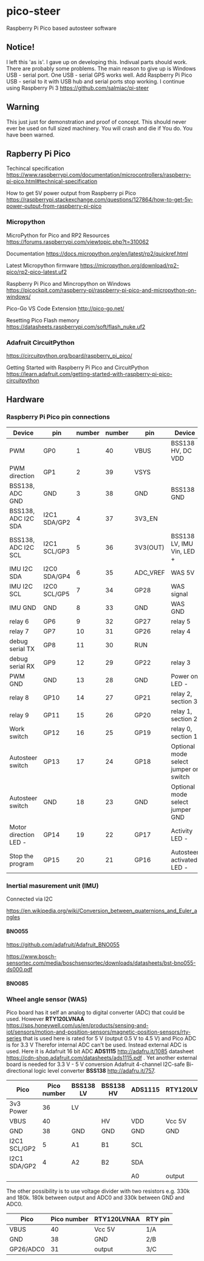 # pico-steer
Raspberry Pi Pico based autosteer software

## Notice!
I left this 'as is'. I gave up on developing this. Indivual parts should work. There are probably some problems. The main reason to give up is Windows USB - serial port. One USB - serial GPS works well. Add Raspberry Pi Pico USB - serial to it with USB hub and serial ports stop working.
I continue using Raspberry Pi 3 https://github.com/salmiac/pi-steer

## Warning
This just just for demonstration and proof of concept. This should never ever be used on full sized machinery. You will crash and die if You do. You have been warned.

## Rapberry Pi Pico

Techincal specification https://www.raspberrypi.com/documentation/microcontrollers/raspberry-pi-pico.html#technical-specification

How to get 5V power output from Raspberry pi Pico https://raspberrypi.stackexchange.com/questions/127864/how-to-get-5v-power-output-from-raspberry-pi-pico

### Micropython

MicroPython for Pico and RP2 Resources https://forums.raspberrypi.com/viewtopic.php?t=310062

Documentation https://docs.micropython.org/en/latest/rp2/quickref.html

Latest Micropython firmware https://micropython.org/download/rp2-pico/rp2-pico-latest.uf2

Raspberry Pi Pico and Mincropython on Windows https://picockpit.com/raspberry-pi/raspberry-pi-pico-and-micropython-on-windows/

Pico-Go VS Code Extension http://pico-go.net/

Resetting Pico Flash memory https://datasheets.raspberrypi.com/soft/flash_nuke.uf2

### Adafruit CircuitPython

https://circuitpython.org/board/raspberry_pi_pico/

Getting Started with Raspberry Pi Pico and CircuitPython https://learn.adafruit.com/getting-started-with-raspberry-pi-pico-circuitpython

## Hardware

### Raspberry Pi Pico pin connections

|Device|pin|number|number|pin|Device|
|--|--|--|--|--|--|
|PWM|GP0|1|40|VBUS|BSS138 HV, DC VDD|
|PWM direction|GP1|2|39|VSYS||
|BSS138, ADC GND|GND|3|38|GND|BSS138 GND|
|BSS138, ADC I2C SDA|I2C1 SDA/GP2|4|37|3V3_EN||
|BSS138, ADC I2C SCL|I2C1 SCL/GP3|5|36|3V3(OUT)|BSS138 LV, IMU Vin, LED +|
|IMU I2C SDA|I2C0 SDA/GP4|6|35|ADC_VREF|WAS 5V|
|IMU I2C SCL|I2C0 SCL/GP5|7|34|GP28|WAS signal|
|IMU GND|GND|8|33|GND|WAS GND|
|relay 6|GP6|9|32|GP27|relay 5|
|relay 7|GP7|10|31|GP26|relay 4|
|debug serial TX|GP8|11|30|RUN||
|debug serial RX|GP9|12|29|GP22|relay 3|
|PWM GND|GND|13|28|GND|Power on LED -|
|relay 8|GP10|14|27|GP21|relay 2, section 3|
|relay 9|GP11|15|26|GP20|relay 1, section 2|
|Work switch|GP12|16|25|GP19|relay 0, section 1|
|Autosteer switch|GP13|17|24|GP18|Optional mode select jumper or switch|
|Autosteer switch|GND|18|23|GND|Optional mode select jumper GND|
|Motor direction LED -|GP14|19|22|GP17|Activity LED -|
|Stop the program|GP15|20|21|GP16|Autosteer activated LED -|

### Inertial masurement unit (IMU)
Connected via I2C 

https://en.wikipedia.org/wiki/Conversion_between_quaternions_and_Euler_angles

#### BNO055 

https://github.com/adafruit/Adafruit_BNO055

https://www.bosch-sensortec.com/media/boschsensortec/downloads/datasheets/bst-bno055-ds000.pdf

#### BNO085


### Wheel angle sensor (WAS)
Pico board has it self an analog to digital converter (ADC) that could be used. However **RTY120LVNAA** https://sps.honeywell.com/us/en/products/sensing-and-iot/sensors/motion-and-position-sensors/magnetic-position-sensors/rty-series that is used here is rated for 5 V (output 0.5 V to 4.5 V) and Pico ADC is for 3.3 V Therefor internal ADC can't be used. Instead external ADC is used. Here it is Adafruit 16 bit ADC **ADS1115** http://adafru.it/1085 datasheet https://cdn-shop.adafruit.com/datasheets/ads1115.pdf . Yet another external board is needed for 3.3 V - 5 V conversion Adafruit 4-channel I2C-safe Bi-directional logic level converter **BSS138** http://adafru.it/757.

|Pico|Pico number|BSS138 LV|BSS138 HV|ADS1115|RTY120LVNAA|RTY pin|
|--|--|--|--|--|--|--|
|3v3 Power|36|LV|||||
|VBUS|40||HV|VDD|Vcc 5V|1/A|
|GND|38|GND|GND|GND|GND|2/B|
|I2C1 SCL/GP2|5|A1|B1|SCL|||
|I2C1 SDA/GP2|4|A2|B2|SDA|||
|||||A0|output|3/C|

The other possibility is to use voltage divider with two resistors e.g. 330k and 180k. 180k between output and ADC0 and 330k between GND and ADC0. 

|Pico|Pico number|RTY120LVNAA|RTY pin|
|--|--|--|--|
|VBUS|40|Vcc 5V|1/A|
|GND|38|GND|2/B|
|GP26/ADC0|31|output|3/C|
